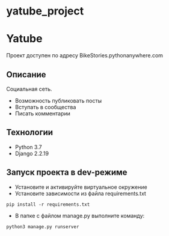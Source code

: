 # yatube_project

# Yatube

Проект доступен по адресу BikeStories.pythonanywhere.com

## Описание

Социальная сеть.

- Возможность публиковать посты
- Вступать в сообщества
- Писать комментарии

## Технологии

- Python 3.7
- Django 2.2.19


## Запуск проекта в dev-режиме

- Установите и активируйте виртуальное окружение
- Установите зависимости из файла requirements.txt

```
pip install -r requirements.txt
```

- В папке с файлом manage.py выполните команду:

```
python3 manage.py runserver
```


